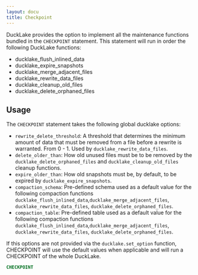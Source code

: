 ```yaml
---
layout: docu
title: Checkpoint
---
```


DuckLake provides the option to implement all the maintenance functions bundled in the `CHECKPOINT` statement. This statement will run in order the following DuckLake functions:

- ducklake_flush_inlined_data
- ducklake_expire_snapshots
- ducklake_merge_adjacent_files
- ducklake_rewrite_data_files
- ducklake_cleanup_old_files
- ducklake_delete_orphaned_files

## Usage

The `CHECKPOINT` statement takes the following global ducklake options:

- `rewrite_delete_threshold`: A threshold that determines the minimum amount of data that must be removed from a file before a rewrite is warranted. From 0 - 1. Used by `ducklake_rewrite_data_files`.
- `delete_older_than`: How old unused files must be to be removed by the `ducklake_delete_orphaned_files` and `ducklake_cleanup_old_files` cleanup functions.
- `expire_older_than`: How old snapshots must be, by default, to be expired by `ducklake_expire_snapshots`.
- `compaction_schema`: Pre-defined schema used as a default value for the following compaction functions `ducklake_flush_inlined_data`,`ducklake_merge_adjacent_files`, `ducklake_rewrite_data_files`, `ducklake_delete_orphaned_files`.
- `compaction_table`: Pre-defined table used as a default value for the following compaction functions `ducklake_flush_inlined_data`,`ducklake_merge_adjacent_files`, `ducklake_rewrite_data_files`, `ducklake_delete_orphaned_files`.

If this options are not provided via the `ducklake.set_option` function, CHECKPOINT will use the default values when applicable and will run a CHECKPOINT of the whole DuckLake.



```sql
CHECKPOINT
```
